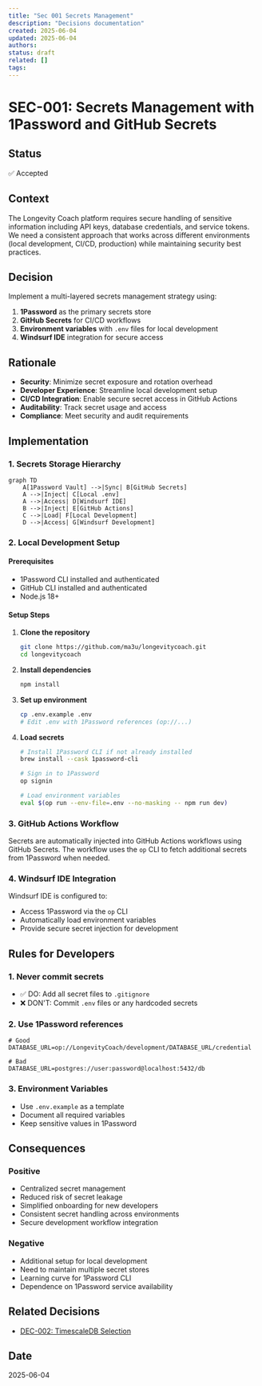 ```yaml
---
title: "Sec 001 Secrets Management"
description: "Decisions documentation"
created: 2025-06-04
updated: 2025-06-04
authors: 
status: draft
related: []
tags: 
---
```


# SEC-001: Secrets Management with 1Password and GitHub Secrets

## Status
✅ Accepted

## Context
The Longevity Coach platform requires secure handling of sensitive information including API keys, database credentials, and service tokens. We need a consistent approach that works across different environments (local development, CI/CD, production) while maintaining security best practices.

## Decision
Implement a multi-layered secrets management strategy using:

1. **1Password** as the primary secrets store
2. **GitHub Secrets** for CI/CD workflows
3. **Environment variables** with `.env` files for local development
4. **Windsurf IDE** integration for secure access

## Rationale
- **Security**: Minimize secret exposure and rotation overhead
- **Developer Experience**: Streamline local development setup
- **CI/CD Integration**: Enable secure secret access in GitHub Actions
- **Auditability**: Track secret usage and access
- **Compliance**: Meet security and audit requirements

## Implementation

### 1. Secrets Storage Hierarchy

```mermaid
graph TD
    A[1Password Vault] -->|Sync| B[GitHub Secrets]
    A -->|Inject| C[Local .env]
    A -->|Access| D[Windsurf IDE]
    B -->|Inject| E[GitHub Actions]
    C -->|Load| F[Local Development]
    D -->|Access| G[Windsurf Development]
```

### 2. Local Development Setup

#### Prerequisites
- 1Password CLI installed and authenticated
- GitHub CLI installed and authenticated
- Node.js 18+

#### Setup Steps

1. **Clone the repository**
   ```bash
   git clone https://github.com/ma3u/longevitycoach.git
   cd longevitycoach
   ```

2. **Install dependencies**
   ```bash
   npm install
   ```

3. **Set up environment**
   ```bash
   cp .env.example .env
   # Edit .env with 1Password references (op://...)
   ```

4. **Load secrets**
   ```bash
   # Install 1Password CLI if not already installed
   brew install --cask 1password-cli
   
   # Sign in to 1Password
   op signin
   
   # Load environment variables
   eval $(op run --env-file=.env --no-masking -- npm run dev)
   ```

### 3. GitHub Actions Workflow

Secrets are automatically injected into GitHub Actions workflows using GitHub Secrets. The workflow uses the `op` CLI to fetch additional secrets from 1Password when needed.

### 4. Windsurf IDE Integration

Windsurf IDE is configured to:
- Access 1Password via the `op` CLI
- Automatically load environment variables
- Provide secure secret injection for development

## Rules for Developers

### 1. Never commit secrets
- ✅ DO: Add all secret files to `.gitignore`
- ❌ DON'T: Commit `.env` files or any hardcoded secrets

### 2. Use 1Password references
```env
# Good
DATABASE_URL=op://LongevityCoach/development/DATABASE_URL/credential

# Bad
DATABASE_URL=postgres://user:password@localhost:5432/db
```

### 3. Environment Variables
- Use `.env.example` as a template
- Document all required variables
- Keep sensitive values in 1Password

## Consequences
### Positive
- Centralized secret management
- Reduced risk of secret leakage
- Simplified onboarding for new developers
- Consistent secret handling across environments
- Secure development workflow integration

### Negative
- Additional setup for local development
- Need to maintain multiple secret stores
- Learning curve for 1Password CLI
- Dependence on 1Password service availability

## Related Decisions
- [DEC-002: TimescaleDB Selection](./dec-001-timescaledb-selection.md)

## Date
2025-06-04
